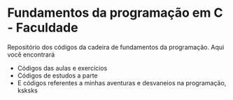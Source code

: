 # Fundamentos da programação em C - Faculdade
Repositório dos códigos da cadeira de fundamentos da programação. Aqui você encontrará 
* Códigos das aulas e exercícios
* Códigos de estudos a parte
* E códigos referentes a minhas aventuras e desvaneios na programação, ksksks
